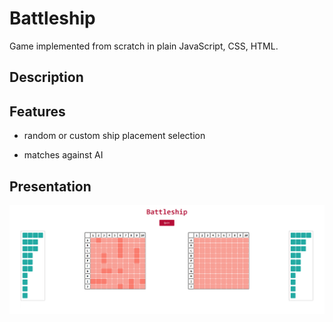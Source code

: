 # Battleship

Game implemented from scratch in plain JavaScript, CSS, HTML.

## Description

## Features

- random or custom ship placement selection

- matches against AI

## Presentation​

<img src="pictures/battleship2.PNG"
     alt="Picture"
     style="float: left; margin-right: 10px;" />